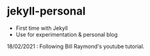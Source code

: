 # jekyll-personal
- First time with Jekyll 
- Use for experimentation & personal blog

18/02/2021 : Following Bill Raymond's youtube tutorial. 
